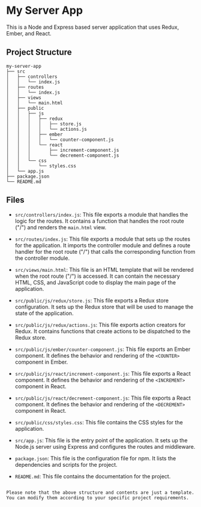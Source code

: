 # My Server App

This is a Node and Express based server application that uses Redux, Ember, and React.

## Project Structure

```
my-server-app
├── src
│   ├── controllers
│   │   └── index.js
│   ├── routes
│   │   └── index.js
│   ├── views
│   │   └── main.html
│   ├── public
│   │   ├── js
│   │   │   ├── redux
│   │   │   │   ├── store.js
│   │   │   │   └── actions.js
│   │   │   ├── ember
│   │   │   │   └── counter-component.js
│   │   │   └── react
│   │   │       ├── increment-component.js
│   │   │       └── decrement-component.js
│   │   └── css
│   │       └── styles.css
│   └── app.js
├── package.json
└── README.md
```

## Files

- `src/controllers/index.js`: This file exports a module that handles the logic for the routes. It contains a function that handles the root route ("/") and renders the `main.html` view.

- `src/routes/index.js`: This file exports a module that sets up the routes for the application. It imports the controller module and defines a route handler for the root route ("/") that calls the corresponding function from the controller module.

- `src/views/main.html`: This file is an HTML template that will be rendered when the root route ("/") is accessed. It can contain the necessary HTML, CSS, and JavaScript code to display the main page of the application.

- `src/public/js/redux/store.js`: This file exports a Redux store configuration. It sets up the Redux store that will be used to manage the state of the application.

- `src/public/js/redux/actions.js`: This file exports action creators for Redux. It contains functions that create actions to be dispatched to the Redux store.

- `src/public/js/ember/counter-component.js`: This file exports an Ember component. It defines the behavior and rendering of the `<COUNTER>` component in Ember.

- `src/public/js/react/increment-component.js`: This file exports a React component. It defines the behavior and rendering of the `<INCREMENT>` component in React.

- `src/public/js/react/decrement-component.js`: This file exports a React component. It defines the behavior and rendering of the `<DECREMENT>` component in React.

- `src/public/css/styles.css`: This file contains the CSS styles for the application.

- `src/app.js`: This file is the entry point of the application. It sets up the Node.js server using Express and configures the routes and middleware.

- `package.json`: This file is the configuration file for npm. It lists the dependencies and scripts for the project.

- `README.md`: This file contains the documentation for the project.
```

Please note that the above structure and contents are just a template. You can modify them according to your specific project requirements.